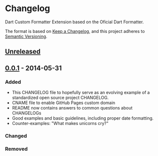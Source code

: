# Changelog
Dart Custom Formatter Extension based on the Oficial Dart Formatter.


The format is based on [Keep a Changelog](https://keepachangelog.com/en/1.0.0/),
and this project adheres to [Semantic Versioning](https://semver.org/spec/v2.0.0.html).

## [Unreleased]



## [0.0.1] - 2014-05-31
### Added
- This CHANGELOG file to hopefully serve as an evolving example of a
  standardized open source project CHANGELOG.
- CNAME file to enable GitHub Pages custom domain
- README now contains answers to common questions about CHANGELOGs
- Good examples and basic guidelines, including proper date formatting.
- Counter-examples: "What makes unicorns cry?"

### Changed

### Removed

[Unreleased]: https://github.com/olivierlacan/keep-a-changelog/compare/v0.0.2...HEAD

[0.0.1]: https://github.com/olivierlacan/keep-a-changelog/releases/tag/v0.0.1
